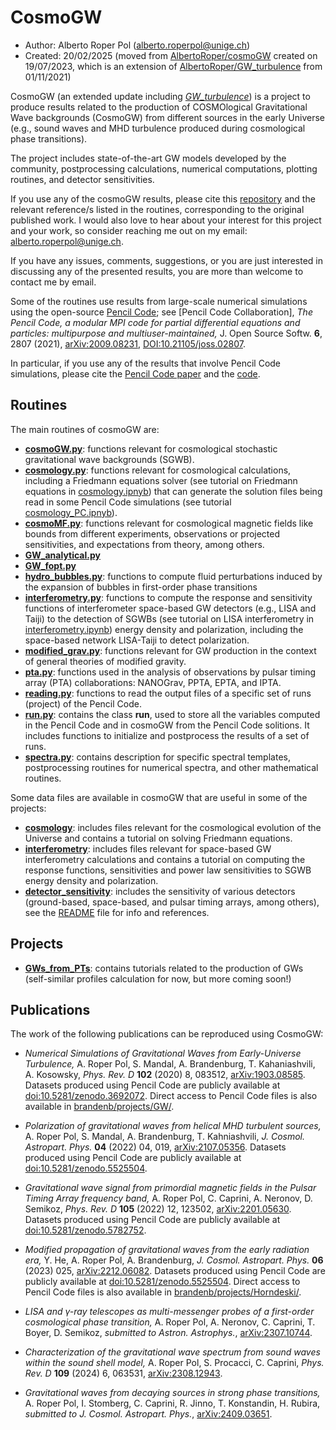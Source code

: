 # CosmoGW

* Author: Alberto Roper Pol (alberto.roperpol@unige.ch)
* Created: 20/02/2025 (moved from [AlbertoRoper/cosmoGW](https://github.com/AlbertoRoper/cosmoGW) created on 19/07/2023, which is an extension of [AlbertoRoper/GW_turbulence](https://github.com/AlbertoRoper/GW_turbulence) from 01/11/2021)
  
CosmoGW (an extended update including [*GW_turbulence*](https://github.com/AlbertoRoper/GW_turbulence)) is a project to produce results related to the production of COSMOlogical Gravitational Wave backgrounds (CosmoGW) from different sources in the early Universe (e.g., sound waves and MHD turbulence produced during cosmological phase transitions).

The project includes state-of-the-art GW models developed by the community, postprocessing calculations, numerical computations, plotting routines, and detector sensitivities.

If you use any of the cosmoGW results, please cite this [repository](https://github.com/MHDcosmoGW/cosmoGW) and the relevant reference/s listed in the routines, corresponding to the original published work. I would also love to hear about your interest for this project and your work, so consider reaching me out on my email: alberto.roperpol@unige.ch.

If you have any issues, comments, suggestions, or you are just interested in discussing any of the presented results, you are more than welcome to contact me by email.

Some of the routines use results from large-scale numerical simulations using the open-source [Pencil Code](https://github.com/pencil-code);
see [Pencil Code Collaboration], *The Pencil Code, a modular MPI code for partial differential equations and particles: multipurpose and multiuser-maintained,* J. Open Source Softw. **6**, 2807 (2021), [arXiv:2009.08231](https://arxiv.org/abs/2009.08231), [DOI:10.21105/joss.02807](https://joss.theoj.org/papers/10.21105/joss.02807).

In particular, if you use any of the results that involve Pencil Code simulations, please cite the [Pencil Code paper](https://joss.theoj.org/papers/10.21105/joss.02807) and the [code](https://github.com/pencil-code).

## Routines

The main routines of cosmoGW are:

* [**cosmoGW.py**](cosmoGW.py): functions relevant for cosmological stochastic gravitational wave backgrounds (SGWB).
* [**cosmology.py**](cosmology.py): functions relevant for cosmological calculations, including a Friedmann equations solver (see tutorial on Friedmann equations in [cosmology.ipnyb](cosmology/cosmology.ipynb)) that can generate the solution files being read in some Pencil Code simulations (see tutorial [cosmology_PC.ipnyb](cosmology/cosmology_PC.ipynb)).
* [**cosmoMF.py**](cosmoMF.py): functions relevant for cosmological magnetic fields like bounds from different experiments, observations or projected sensitivities, and expectations from theory, among others.
* [**GW_analytical.py**](GW_analytical.py)
* [**GW_fopt.py**](GW_fopt.py)
* [**hydro_bubbles.py**](hydro_bubbles.py): functions to compute fluid perturbations induced by the expansion of bubbles in first-order phase transitions
* [**interferometry.py**](interferometry.py): functions to compute the response and sensitivity functions of interferometer space-based GW detectors (e.g., LISA and Taiji) to the detection of SGWBs (see tutorial on LISA interferometry in [interferometry.ipynb](interferometry/interferometry.ipynb)) energy density and polarization, including the space-based network LISA-Taiji to detect polarization.
* [**modified_grav.py**](modified_grav.py): functions relevant for GW production in the context of general theories of modified gravity.
* [**pta.py**](pta.py): functions used in the analysis of observations by pulsar timing array (PTA) collaborations: NANOGrav, PPTA, EPTA, and IPTA.
* [**reading.py**](reading.py): functions to read the output files of a specific set of runs (project) of the Pencil Code.
* [**run.py**](run.py): contains the class **run**, used to store all the variables computed in the Pencil Code and in cosmoGW from the Pencil Code solitions. It includes functions to initialize and postprocess the results of a set of runs.
* [**spectra.py**](spectra.py): contains description for specific spectral templates, postprocessing routines for numerical spectra, and other mathematical routines.

Some data files are available in cosmoGW that are useful in some of the projects:
* [**cosmology**](cosmology): includes files relevant for the cosmological evolution of the Universe and contains a tutorial on solving Friedmann equations.
* [**interferometry**](interferometry): includes files relevant for space-based GW interferometry calculations and contains a tutorial on computing the response functions, sensitivities and power law sensitivities to SGWB energy density and polarization.
* [**detector_sensitivity**](detector_sensitivity): includes the sensitivity of various detectors (ground-based, space-based, and pulsar timing arrays, among others), see the [README](detector_sensitivity/README.md) file for info and references.

## Projects

* [**GWs_from_PTs**](projects/GWs_from_PTs): contains tutorials related to the production of GWs (self-similar profiles calculation for now, but more coming soon!)

## Publications

The work of the following publications can be reproduced using CosmoGW:

* *Numerical Simulations of Gravitational Waves from Early-Universe Turbulence,* A. Roper Pol, S. Mandal, A. Brandenburg, T. Kahaniashvili, A. Kosowsky, *Phys. Rev. D* **102** (2020) 8, 083512, [arXiv:1903.08585](https://arxiv.org/abs/1903.08585). Datasets produced using Pencil Code are publicly available at [doi:10.5281/zenodo.3692072](https://zenodo.org/records/3692072). Direct access to Pencil Code files is also available in [brandenb/projects/GW/](http://norlx65.nordita.org/~brandenb/projects/GW/).
  
* *Polarization of gravitational waves from helical MHD turbulent sources,* A. Roper Pol, S. Mandal, A. Brandenburg, T. Kahniashvili, *J. Cosmol. Astropart. Phys.* **04** (2022) 04, 019, [arXiv:2107.05356](https://arxiv.org/abs/2107.05356). Datasets produced using Pencil Code are publicly available at [doi:10.5281/zenodo.5525504](https://zenodo.org/records/5525504).
  
* *Gravitational wave signal from primordial magnetic fields in the Pulsar Timing Array frequency band,* A. Roper Pol, C. Caprini, A. Neronov, D. Semikoz, *Phys. Rev. D* **105** (2022) 12, 123502, [arXiv:2201.05630](https://arxiv.org/abs/2201.05630). Datasets produced using Pencil Code are publicly available at [doi:10.5281/zenodo.5782752](https://zenodo.org/records/5782752).

* *Modified propagation of gravitational waves from the early radiation era,* Y. He, A. Roper Pol, A. Brandenburg, *J. Cosmol. Astropart. Phys.* **06** (2023) 025, [arXiv:2212.06082](https://arxiv.org/abs/2212.06082). Datasets produced using Pencil Code are publicly available at [doi:10.5281/zenodo.5525504](https://zenodo.org/records/5525504). Direct access to Pencil Code files is also available in [brandenb/projects/Horndeski/](http://norlx65.nordita.org/~brandenb/projects/Horndeski/).

* *LISA and γ-ray telescopes as multi-messenger probes of a first-order cosmological phase transition,* A. Roper Pol, A. Neronov, C. Caprini, T. Boyer, D. Semikoz, *submitted to Astron. Astrophys.*, [arXiv:2307.10744](https://arxiv.org/abs/2307.10744).

* *Characterization of the gravitational wave spectrum from sound waves within the sound shell model,* A. Roper Pol, S. Procacci, C. Caprini, *Phys. Rev. D* **109** (2024) 6, 063531, [arXiv:2308.12943](https://arxiv.org/abs/2308.12943).

* *Gravitational waves from decaying sources in strong phase transitions,* A. Roper Pol, I. Stomberg, C. Caprini, R. Jinno, T. Konstandin, H. Rubira, *submitted to J. Cosmol. Astropart. Phys.*, [arXiv:2409.03651](https://arxiv.org/abs/2409.03651).
